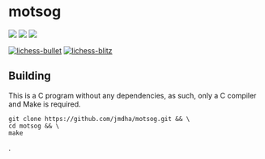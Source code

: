 # motsog
<img src="https://img.shields.io/github/license/jmdha/motsog"> <img src="https://img.shields.io/github/last-commit/jmdha/motsog"> <img src="https://img.shields.io/github/commit-activity/m/jmdha/motsog"> 

[![lichess-bullet](https://lichess-shield.vercel.app/api?username=motsog&format=bullet)](https://lichess.org/@/motsog/perf/bullet)
[![lichess-blitz](https://lichess-shield.vercel.app/api?username=motsog&format=blitz)](https://lichess.org/@/motsog/perf/blitz)

## Building
This is a C program without any dependencies, as such, only a C compiler and Make is required.
```
git clone https://github.com/jmdha/motsog.git && \
cd motsog && \
make
```

.
